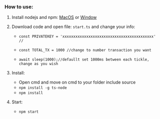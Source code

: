 ### How to use:

1. Install nodejs and npm: [MacOS](https://nodejs.org/en/download/package-manager) or [Window](https://phoenixnap.com/kb/install-node-js-npm-on-windows)

2. Download code and open file: `start.ts` and change your info:

    - `const PRIVATEKEY = 'xxxxxxxxxxxxxxxxxxxxxxxxxxxxxxxxxxxxxxxxxx' //`

    - `const TOTAL_TX = 1000 //change to number transaction you want`

    - `await sleep(1000);//defaullt set 1000ms between each tickle, change as you wish`

3. Install:

    - Open cmd and move on cmd to your folder include source
    - `npm install -g ts-node`
    - `npm install`

4. Start:
    - `npm start`
